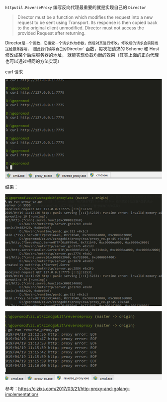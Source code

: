 `httputil.ReverseProxy` 编写反向代理最重要的就是实现自己的 `Director`

> Director must be a function which modifies the request into a new request to be sent using Transport.
> Its response is then copied back to the original client unmodified.
> Director must not access the provided Request after returning.

Director` 是一个函数，它接受一个请求作为参数，然后对其进行修改。修改后的请求会实际发送给服务器端，
因此我们编写自己的 `Director` 函数，每次把请求的 Scheme 和 Host 修改成某个后端服务器的地址，
就能实现负载均衡的效果（其实上面的正向代理也可以通过相同的方法实现）

curl 请求

![](https://github.com/superufo/go-kit0001/blob/master/zznogokit/img/rpn0001.png)

结果：

![](https://github.com/superufo/go-kit0001/blob/master/zznogokit/img/rpn0002.png)

![](https://github.com/superufo/go-kit0001/blob/master/zznogokit/img/rpn0003.png)

参考：<https://cizixs.com/2017/03/21/http-proxy-and-golang-implementation/>

